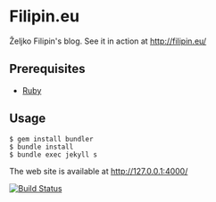 # Filipin.eu

Željko Filipin's blog. See it in action at http://filipin.eu/

## Prerequisites

- [Ruby](https://www.ruby-lang.org/en/)

## Usage

    $ gem install bundler
    $ bundle install
    $ bundle exec jekyll s

The web site is available at http://127.0.0.1:4000/

[![Build Status](https://travis-ci.org/zeljkofilipin/filipin.svg?branch=master)](https://travis-ci.org/zeljkofilipin/filipin)
